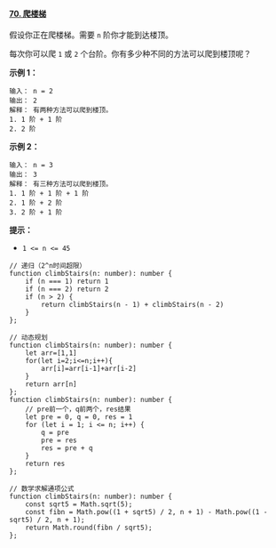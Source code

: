 #### [70. 爬楼梯](https://leetcode.cn/problems/climbing-stairs/)

假设你正在爬楼梯。需要 `n` 阶你才能到达楼顶。

每次你可以爬 `1` 或 `2` 个台阶。你有多少种不同的方法可以爬到楼顶呢？


**示例 1：**

```
输入： n = 2
输出： 2
解释： 有两种方法可以爬到楼顶。
1. 1 阶 + 1 阶
2. 2 阶
```

**示例 2：**

```
输入： n = 3
输出： 3
解释： 有三种方法可以爬到楼顶。
1. 1 阶 + 1 阶 + 1 阶
2. 1 阶 + 2 阶
3. 2 阶 + 1 阶
```

**提示：**

-   `1 <= n <= 45`

```
// 递归（2^n时间超限）
function climbStairs(n: number): number {
    if (n === 1) return 1
    if (n === 2) return 2
    if (n > 2) {
        return climbStairs(n - 1) + climbStairs(n - 2)
    }
};

// 动态规划
function climbStairs(n: number): number {
    let arr=[1,1]
    for(let i=2;i<=n;i++){
        arr[i]=arr[i-1]+arr[i-2]
    }
    return arr[n]
};
function climbStairs(n: number): number {
    // pre前一个，q前两个，res结果
    let pre = 0, q = 0, res = 1
    for (let i = 1; i <= n; i++) {
        q = pre
        pre = res
        res = pre + q
    }
    return res
};

// 数学求解通项公式
function climbStairs(n: number): number {
    const sqrt5 = Math.sqrt(5);
    const fibn = Math.pow((1 + sqrt5) / 2, n + 1) - Math.pow((1 - sqrt5) / 2, n + 1);
    return Math.round(fibn / sqrt5);
};
```